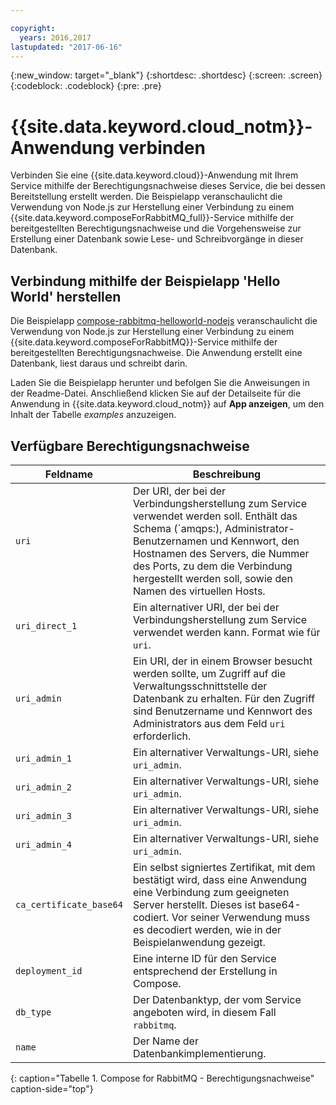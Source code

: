 ```yaml
---

copyright:
  years: 2016,2017
lastupdated: "2017-06-16"
---
```


{:new_window: target="_blank"}
{:shortdesc: .shortdesc}
{:screen: .screen}
{:codeblock: .codeblock}
{:pre: .pre}

# {{site.data.keyword.cloud_notm}}-Anwendung verbinden

Verbinden Sie eine {{site.data.keyword.cloud}}-Anwendung mit Ihrem Service mithilfe der Berechtigungsnachweise dieses Service, die bei dessen Bereitstellung erstellt werden. Die Beispielapp veranschaulicht die Verwendung von Node.js zur Herstellung einer Verbindung zu einem {{site.data.keyword.composeForRabbitMQ_full}}-Service mithilfe der bereitgestellten Berechtigungsnachweise und die Vorgehensweise zur Erstellung einer Datenbank sowie Lese- und Schreibvorgänge in dieser Datenbank. 

## Verbindung mithilfe der Beispielapp 'Hello World' herstellen

Die Beispielapp [compose-rabbitmq-helloworld-nodejs](https://github.com/IBM-Bluemix/compose-rabbitmq-helloworld-nodejs) veranschaulicht die Verwendung von Node.js zur Herstellung einer Verbindung zu einem {{site.data.keyword.composeForRabbitMQ}}-Service mithilfe der bereitgestellten Berechtigungsnachweise. Die Anwendung erstellt eine Datenbank, liest daraus und schreibt darin.

Laden Sie die Beispielapp herunter und befolgen Sie die Anweisungen in der Readme-Datei. Anschließend klicken Sie auf der Detailseite für die Anwendung in {{site.data.keyword.cloud_notm}} auf **App anzeigen**, um den Inhalt der Tabelle *examples* anzuzeigen.

## Verfügbare Berechtigungsnachweise

Feldname|Beschreibung
----------|-----------
`uri`|Der URI, der bei der Verbindungsherstellung zum Service verwendet werden soll. Enthält das Schema (`amqps:), Administrator-Benutzernamen und Kennwort, den Hostnamen des Servers, die Nummer des Ports, zu dem die Verbindung hergestellt werden soll, sowie den Namen des virtuellen Hosts.
`uri_direct_1`|Ein alternativer URI, der bei der Verbindungsherstellung zum Service verwendet werden kann. Format wie für `uri`.
`uri_admin`|Ein URI, der in einem Browser besucht werden sollte, um Zugriff auf die Verwaltungsschnittstelle der Datenbank zu erhalten. Für den Zugriff sind Benutzername und Kennwort des Administrators aus dem Feld `uri` erforderlich.
`uri_admin_1`|Ein alternativer Verwaltungs-URI, siehe `uri_admin`.
`uri_admin_2`|Ein alternativer Verwaltungs-URI, siehe `uri_admin`.
`uri_admin_3`|Ein alternativer Verwaltungs-URI, siehe `uri_admin`.
`uri_admin_4`|Ein alternativer Verwaltungs-URI, siehe `uri_admin`.
`ca_certificate_base64`|Ein selbst signiertes Zertifikat, mit dem bestätigt wird, dass eine Anwendung eine Verbindung zum geeigneten Server herstellt. Dieses ist base64-codiert. Vor seiner Verwendung muss es decodiert werden, wie in der Beispielanwendung gezeigt.
`deployment_id`|Eine interne ID für den Service entsprechend der Erstellung in Compose.
`db_type`|Der Datenbanktyp, der vom Service angeboten wird, in diesem Fall `rabbitmq`.
`name`|Der Name der Datenbankimplementierung.
{: caption="Tabelle 1. Compose for RabbitMQ - Berechtigungsnachweise" caption-side="top"}
